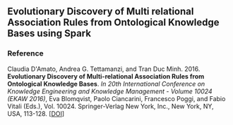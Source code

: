 ## Evolutionary Discovery of Multi relational Association Rules from Ontological Knowledge Bases using Spark

### Reference
Claudia D'Amato, Andrea G. Tettamanzi, and Tran Duc Minh. 2016. **Evolutionary Discovery of Multi-relational Association Rules from Ontological Knowledge Bases**. _In 20th International Conference on Knowledge Engineering and Knowledge Management - Volume 10024 (EKAW 2016)_, Eva Blomqvist, Paolo Ciancarini, Francesco Poggi, and Fabio Vitali (Eds.), Vol. 10024. Springer-Verlag New York, Inc., New York, NY, USA, 113-128. [[DOI](https://doi.org/10.1007/978-3-319-49004-5_8)]
